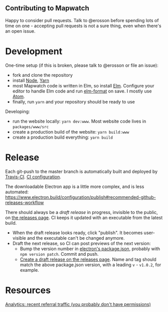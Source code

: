 ## Contributing to Mapwatch

Happy to consider pull requests. Talk to @erosson before spending lots of time on one - accepting pull requests is not a sure thing, even when there's an open issue.

# Development

One-time setup (if this is broken, please talk to @erosson or file an issue):

* fork and clone the repository
* install [Node](https://nodejs.org/en/), [Yarn](https://yarnpkg.com/en/docs/install)
* most Mapwatch code is written in Elm, so install [Elm](https://guide.elm-lang.org/install.html). Configure your editor to handle Elm code and run [elm-format](https://github.com/avh4/elm-format) on save. I mostly use [Atom](https://atom.io/packages/language-elm).
* finally, run `yarn` and your repository should be ready to use

Developing:

* run the website locally: `yarn dev:www`. Most website code lives in `packages/www/src`
* create a production build of the website: `yarn build:www`
* create a production build everything: `yarn build`

# Release

Each git-push to the master branch is automatically built and deployed by [Travis-CI](https://travis-ci.org/github/mapwatch/mapwatch). [CI configuration](https://github.com/mapwatch/mapwatch/blob/master/.travis.yml).

The downloadable Electron app is a little more complex, and is less automated: https://www.electron.build/configuration/publish#recommended-github-releases-workflow

There should always be a *draft release* in progress, invisible to the public, on [the releases page](https://github.com/mapwatch/mapwatch/releases). CI keeps it updated with an executable from the latest build.

* When the draft release looks ready, click "publish". It becomes user-visible and the executable can't be changed anymore.
* Draft the next release, so CI can post previews of the next version: 
  * Bump the version number in [electron's package.json](https://github.com/mapwatch/mapwatch/blob/master/packages/electron2/package.json), probably with `npm version patch`. Commit and push.
  * [Create a draft release on the releases page](https://github.com/mapwatch/mapwatch/releases). Name and tag should match the above package.json version, with a leading `v` - `v1.0.2`, for example.

# Resources

[Analytics: recent referral traffic (you probably don't have permissions)](https://analytics.google.com/analytics/web/#/report/trafficsources-referrals/a119582500w176920100p175689790/_u.dateOption=last7days&explorer-table.secSegmentId=analytics.fullReferrer&explorer-table.plotKeys=%5B%5D&explorer-graphOptions.primaryConcept=analytics.totalVisitors&explorer-graphOptions.compareConcept=analytics.newVisits&_.useg=builtin1/)

